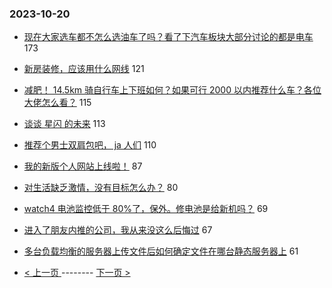 ### 2023-10-20 
- [现在大家选车都不怎么选油车了吗？看了下汽车板块大部分讨论的都是电车](https://www.v2ex.com/t/983745) 173
- [新房装修，应该用什么网线](https://www.v2ex.com/t/983669) 121
- [减肥！ 14.5km 骑自行车上下班如何？如果可行 2000 以内推荐什么车？各位大佬怎么看？](https://www.v2ex.com/t/983676) 115
- [谈谈 星闪 的未来](https://www.v2ex.com/t/983630) 113
- [推荐个男士双肩包吧， ja 人们](https://www.v2ex.com/t/983741) 110
- [我的新版个人网站上线啦！](https://www.v2ex.com/t/983646) 87
- [对生活缺乏激情，没有目标怎么办？](https://www.v2ex.com/t/983615) 80
- [watch4 电池监控低于 80%了，保外。修电池是给新机吗？](https://www.v2ex.com/t/983665) 69
- [进入了朋友内推的公司，我从来没这么后悔过](https://www.v2ex.com/t/983722) 67
- [多台负载均衡的服务器上传文件后如何确定文件在哪台静态服务器上](https://www.v2ex.com/t/983729) 61 

- [ < 上一页 ](https://github.com/able8/v2ex-hot-record/blob/master/2023-10-19.md) -------- [ 下一页 > ](https://github.com/able8/v2ex-hot-record/blob/master/2023-10-21.md)